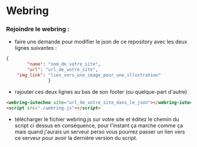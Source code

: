 # Webring

### Rejoindre le webring :
- faire une demande pour modifier le json de ce repository avec les deux lignes suivantes :
```json
{
        "name": "nom_de_votre_site",
        "url": "url_de_votre_site",
	"img_link": "lien_vers_une_image_pour_une_illustration"
				}
```
 - rajouter ces deux lignes au bas de son footer (ou quelque-part d'autre)
```html
<webring-iutechno site="url_de_votre_site_dans_le_json"></webring-iutechno>
<script src="./webring.js"></script>
```
- télécharger le fichier webring.js sur votre site et éditez le chemin du script ci dessus en conséquence, pour l'instant ça marche comme ça mais quand j'aurais un serveur perso vous pourrez passer un lien vers ce serveur pour avoir la dernière version du script.
